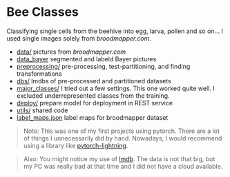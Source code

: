 # Bee Classes

Classifying single cells from the beehive into egg, larva, pollen and so on...
I used single images solely from _broodmapper.com_.

- [data/](./data/) pictures from _broodmapper.com_
- [data_bayer](./data_bayer/) segmented and labeld Bayer pictures
- [preprocessing/](./preprocessing/) pre-processing, test-partitioning, and finding transformations
- [dbs/](./dbs/) lmdbs of pre-processed and partitioned datasets
- [major_classes/](./major_classes/) I tried out a few settings. This one worked quite well. I excluded underrepresented classes from the training.
- [deploy/](./deploy/) prepare model for deployment in REST service
- [utils/](./utils/) shared code
- [label_maps.json](./label_maps.json) label maps for broodmapper dataset

> Note: This was one of my first projects using pytorch.
> There are a lot of things I unnecessarily did by hand.
> Nowadays, I would recommend using a library like [pytorch-lightning](https://github.com/PyTorchLightning/pytorch-lightning).

> Also: You might notice my use of [lmdb](https://pypi.org/project/lmdb/).
> The data is not that big, but my PC was really bad at that time and I did not have a cloud available.
